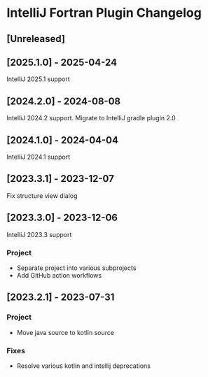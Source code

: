 <!-- Keep a Changelog guide -> https://keepachangelog.com -->

# IntelliJ Fortran Plugin Changelog

## [Unreleased]

## [2025.1.0] - 2025-04-24

IntelliJ 2025.1 support

## [2024.2.0] - 2024-08-08

IntelliJ 2024.2 support. Migrate to IntelliJ gradle plugin 2.0

## [2024.1.0] - 2024-04-04

IntelliJ 2024.1 support

## [2023.3.1] - 2023-12-07
Fix structure view dialog

## [2023.3.0] - 2023-12-06
IntelliJ 2023.3 support

### Project
- Separate project into various subprojects
- Add GitHub action workflows

## [2023.2.1] - 2023-07-31

### Project
- Move java source to kotlin source

### Fixes
- Resolve various kotlin and intellij deprecations
